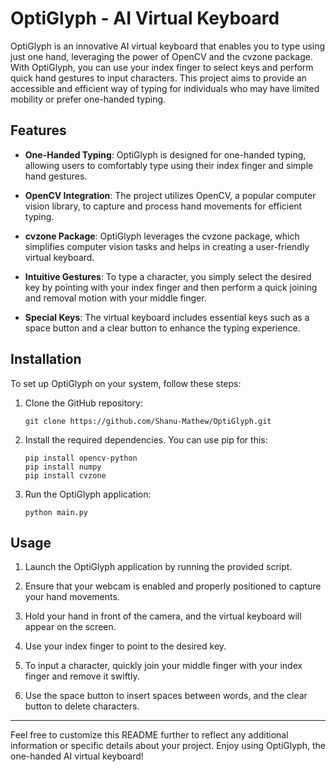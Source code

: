 # OptiGlyph - AI Virtual Keyboard

OptiGlyph is an innovative AI virtual keyboard that enables you to type using just one hand, leveraging the power of OpenCV and the cvzone package. With OptiGlyph, you can use your index finger to select keys and perform quick hand gestures to input characters. This project aims to provide an accessible and efficient way of typing for individuals who may have limited mobility or prefer one-handed typing.

## Features

- **One-Handed Typing**: OptiGlyph is designed for one-handed typing, allowing users to comfortably type using their index finger and simple hand gestures.

- **OpenCV Integration**: The project utilizes OpenCV, a popular computer vision library, to capture and process hand movements for efficient typing.

- **cvzone Package**: OptiGlyph leverages the cvzone package, which simplifies computer vision tasks and helps in creating a user-friendly virtual keyboard.

- **Intuitive Gestures**: To type a character, you simply select the desired key by pointing with your index finger and then perform a quick joining and removal motion with your middle finger.

- **Special Keys**: The virtual keyboard includes essential keys such as a space button and a clear button to enhance the typing experience.

## Installation

To set up OptiGlyph on your system, follow these steps:

1. Clone the GitHub repository:

   ```
   git clone https://github.com/Shanu-Mathew/OptiGlyph.git
   ```

2. Install the required dependencies. You can use pip for this:

   ```
   pip install opencv-python
   pip install numpy
   pip install cvzone
   ```

3. Run the OptiGlyph application:

   ```
   python main.py
   ```

## Usage

1. Launch the OptiGlyph application by running the provided script.

2. Ensure that your webcam is enabled and properly positioned to capture your hand movements.

3. Hold your hand in front of the camera, and the virtual keyboard will appear on the screen.

4. Use your index finger to point to the desired key.

5. To input a character, quickly join your middle finger with your index finger and remove it swiftly.

6. Use the space button to insert spaces between words, and the clear button to delete characters.

---

Feel free to customize this README further to reflect any additional information or specific details about your project. Enjoy using OptiGlyph, the one-handed AI virtual keyboard!